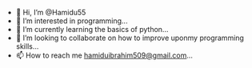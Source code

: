 - 👋 Hi, I’m @Hamidu55
- 👀 I’m interested in programming...
- 🌱 I’m currently learning the basics of python...
- 💞️ I’m looking to collaborate on how to improve uponmy programming skills...
- 📫 How to reach me hamiduibrahim509@gmail.com...

<!---
Hamidu55/Hamidu55 is a ✨ special ✨ repository because its `README.md` (this file) appears on your GitHub profile.
You can click the Preview link to take a look at your changes.
--->
